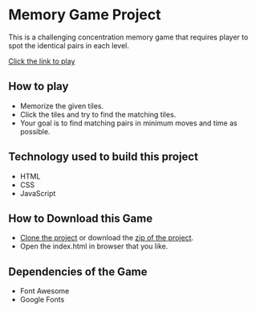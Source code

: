 # Memory Game Project

This is a challenging concentration memory game that requires player
to spot the identical pairs in each level.

[Click the link to play](https://merakhi.github.io/MemoryGameProject/)

## How to play

- Memorize the given tiles.
- Click the tiles and try to find the matching tiles.
- Your goal is to find matching pairs in minimum moves and time as possible.


## Technology used to build this project

- HTML
- CSS
- JavaScript

## How to Download this Game

- [Clone the project](https://github.com/merakhi/MemoryGameProject.git) or download the [zip of the project](https://github.com/merakhi/MemoryGameProject/archive/master.zip).
- Open the index.html in browser that you like.


## Dependencies of the Game
- Font Awesome
- Google Fonts
